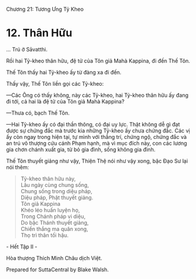  

Chương 21: Tương Ưng Tỷ Kheo

# 12\. Thân Hữu

… Trú ở Sāvatthi.

Rồi hai Tỷ-kheo thân hữu, đệ tử của Tôn giả Mahà Kappina, đi đến Thế Tôn.

Thế Tôn thấy hai Tỷ-kheo ấy từ đàng xa đi đến.

Thấy vậy, Thế Tôn liền gọi các Tỷ-kheo:

—Các Ông có thấy không, này các Tỷ-kheo, hai Tỷ-kheo thân hữu ấy đang đi tới, cả hai là đệ tử của Tôn giả Mahà Kappina?

—Thưa có, bạch Thế Tôn.

—Hai Tỷ-kheo ấy có đại thần thông, có đại uy lực. Thật không dễ gì đạt được sự chứng đắc mà trước kia những Tỷ-kheo ấy chưa chứng đắc. Các vị ấy còn ngay trong hiện tại, tự mình với thắng trí, chứng ngộ, chứng đắc và an trú vô thượng cứu cánh Phạm hạnh, mà vì mục đích này, con các lương gia chơn chánh xuất gia, từ bỏ gia đình, sống không gia đình.

Thế Tôn thuyết giảng như vậy, Thiện Thệ nói như vậy xong, bậc Ðạo Sư lại nói thêm:

> Tỷ-kheo thân hữu này,  
> Lâu ngày cùng chung sống,  
> Chung sống trong diệu pháp,  
> Diệu pháp, Phật thuyết giảng.  
> Tôn giả Kappina  
> Khéo léo huấn luyện họ,  
> Trong Chánh pháp vi diệu,  
> Do bậc Thánh thuyết giảng,  
> Chiến thắng ma quân xong,  
> Thọ trì thân tối hậu.

\- Hết Tập II -

Hòa thượng Thích Minh Châu dịch Việt.

Prepared for SuttaCentral by Blake Walsh.